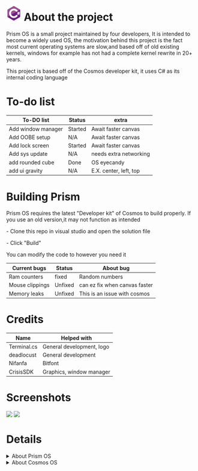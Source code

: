 # <IMG src="https://raw.githubusercontent.com/devicons/devicon/master/icons/csharp/csharp-original.svg" alt="csharp" width="40" height="40"/> About the project
<head><link rel="stylesheet" href="https://egkoppel.github.io/product-sans/google-fonts.css"></head>
<p id="product-sans">Prism OS is a small project maintained by four developers, It is intended to become a widely used OS, the motivation behind this project is the fact most current operating systems are slow,and based off of old existing kernels, windows for example has not had a complete kernel rewrite in 20+ years.</p>
<p id="product-sans">This project is based off of the Cosmos developer kit, it uses C# as its internal coding language</p>

# To-do list

| To-DO list         | Status      | extra                     |
|--------------------|-------------|---------------------------|
| Add window manager | Started     | Await faster canvas       |
| Add OOBE setup     | N/A         | Await faster canvas       |
| Add lock screen    | Started     | Await faster canvas       |
| Add sys update     | N/A         | needs extra networking    |
| add rounded cube   | Done        | OS eyecandy               |
| add ui gravity     | N/A         | E.X. center, left, top    |



# Building Prism
<p id="product-sans">Prism OS requires the latest "Developer kit" of Cosmos to build properly. If you use an old version,it may not function as intended</p>
<p id="product-sans">- Clone this repo in visual studio and open the solution file</p>
<p id="product-sans">- Click "Build"</p>
<p id="product-sans">You can modify the code to however you need it</p>

| Current bugs       | Status      | About bug                       |
|--------------------|-------------|---------------------------------|
| Ram counters       | fixed       | Random numbers                  |
| Mouse clippings    | Unfixed     | can ez fix when canvas faster   |
| Memory leaks       | Unfixed     | This is an issue with cosmos    |

# Credits
| Name          | Helped with                  |
|---------------|------------------------------|
| Terminal.cs   | General development, logo    |
| deadlocust    | General development          |
| Nifanfa       | Bitfont                      |
| CrisisSDK     | Graphics, window manager     |

# Screenshots
<IMG src="https://user-images.githubusercontent.com/49339966/119268040-60c57d80-bbf1-11eb-8cc2-ed262d965841.PNG"/>
<IMG src="https://github.com/Project-Prism/Prism-OS/blob/main/Screenshot%202021-07-09%20135051.png"/>

# Details
<details>
    <Summary>
        About Prism OS
    </Summary>
<p>
     Prism OS is an open source project started in 2021, the idea was made when two discord users (Terminal.cs and deadlocust) decided to make an operating system out of boredom
</p>
</details>

<details>
    <Summary>
        About Cosmos OS
    </Summary>
<p>
Cosmos is a program that allows you to create an entire operating system using c#, x#, and VB.net

It allows for a file system, graphics, console, and hardware access, aswell as getting user input from a keyboard and a mouse.
It also allows you to use external libraries found on the visual studio marketplace.
</p>
</details>
